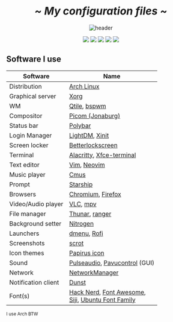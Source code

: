  <!-- HEADERS -->
 <h1 align="center">
  <b> 
   <i>
    ~ My configuration files ~
   </i>
  </b>
</h1>
 
<!-- HEADER PICTURE -->
<div align="center">
 
   ![header](https://user-images.githubusercontent.com/81623530/171997410-58afe886-d3db-4e91-ba84-53a7f6da8584.png)

</div>

  <!-- BADGES-->
<div align="center">
  <img src="https://img.shields.io/github/stars/slash071/Linux"> 
  <img src="https://img.shields.io/github/license/slash071/Linux?color=purple">
  <img src="https://img.shields.io/badge/Linux-%F0%9F%90%A7-yellow">
  <img src="https://img.shields.io/github/repo-size/slash071/Linux?color=cyan">
  <img src="https://img.shields.io/github/last-commit/slash071/Linux"> 
</div>

<!--LIST -->
## Software I use
|Software		| Name                                                                                                               |
|-----------------------|-------------------------------------------------------------------------------------------------------|
| Distribution		|  [Arch Linux](https://archlinux.org/)  |
| Graphical server  |  [Xorg](https://www.x.org/wiki/)  |
| WM			|  [Qtile](https://wiki.archlinux.org/title/Qtile), [bspwm](https://wiki.archlinux.org/title/Bspwm)  |
| Compositor		|  [Picom (Jonaburg)](https://github.com/jonaburg/picom)  |
| Status bar		|  [Polybar](https://github.com/polybar/polybar)  |
| Login Manager		|  [LightDM](https://wiki.archlinux.org/title/LightDM), [Xinit](https://wiki.archlinux.org/title/Xinit)  |
| Screen locker		|  [Betterlockscreen](https://github.com/betterlockscreen/betterlockscreen)  |
| Terminal  |  [Alacritty](https://alacritty.org/), [Xfce-terminal](https://docs.xfce.org/apps/terminal/start)  |
| Text editor | [Vim](https://www.vim.org/), [Neovim](https://neovim.io/) |
|Music player  | [Cmus](https://wiki.archlinux.org/title/Cmus)  |
| Prompt		|  [Starship](https://starship.rs/)  |
| Browsers		|  [Chromium](https://www.chromium.org/chromium-projects/), [Firefox](https://www.mozilla.org/en-US/firefox/new/)  |
| Video/Audio player	|  [VLC](https://www.videolan.org/vlc/), [mpv](https://wiki.archlinux.org/title/Mpv)  |
| File manager  |  [Thunar](https://wiki.archlinux.org/title/thunar), [ranger](https://github.com/ranger/ranger)  |
| Background setter	|  [Nitrogen](https://wiki.archlinux.org/title/Nitrogen)  |
| Launchers		|  [dmenu](https://tools.suckless.org/dmenu/), [Rofi](https://wiki.archlinux.org/title/Rofi)  |
| Screenshots		|  [scrot](https://github.com/resurrecting-open-source-projects/scrot)  |
| Icon themes		|  [Papirus icon](https://github.com/PapirusDevelopmentTeam/papirus-icon-theme)  |
| Sound			|  [Pulseaudio](https://wiki.archlinux.org/title/PulseAudio), [Pavucontrol](https://github.com/pulseaudio/pavucontrol) (GUI)  |
| Network		|  [NetworkManager](https://wiki.archlinux.org/title/NetworkManager)  |
| Notification client |  [Dunst](https://wiki.archlinux.org/title/Dunst)  |
| Font(s)  |  [Hack Nerd](https://github.com/ryanoasis/nerd-fonts), [Font Awesome](https://fontawesome.com/), </br> [Siji](https://github.com/stark/siji), [Ubuntu Font Family](https://archlinux.org/packages/community/any/ttf-ubuntu-font-family/)  |

<sub> I use Arch BTW </sub>
